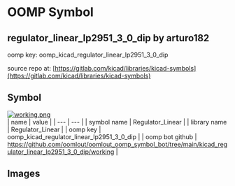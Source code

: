 # OOMP Symbol  
## regulator_linear_lp2951_3_0_dip  by arturo182  
  
oomp key: oomp_kicad_regulator_linear_lp2951_3_0_dip  
  
source repo at: [https://gitlab.com/kicad/libraries/kicad-symbols](https://gitlab.com/kicad/libraries/kicad-symbols)  
## Symbol  
  
[![working.png](working_600.png)](working.png)  
| name | value | 
| --- | --- | 
| symbol name | Regulator_Linear | 
| library name | Regulator_Linear | 
| oomp key | oomp_kicad_regulator_linear_lp2951_3_0_dip | 
| oomp bot github | https://github.com/oomlout/oomlout_oomp_symbol_bot/tree/main/kicad_regulator_linear_lp2951_3_0_dip/working | 
## Images  
